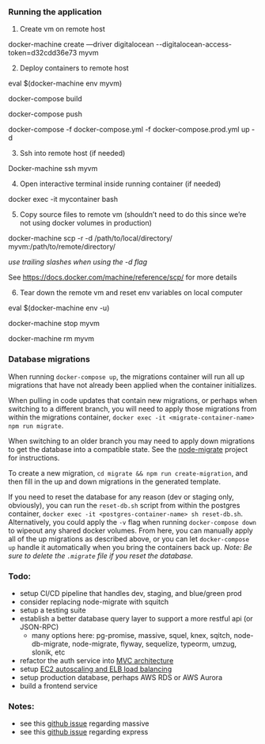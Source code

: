 ### Running the application

1. Create vm on remote host

docker-machine create —driver digitalocean --digitalocean-access-token=d32cdd36e73 myvm

2. Deploy containers to remote host

eval \$(docker-machine env myvm)

docker-compose build

docker-compose push

docker-compose -f docker-compose.yml -f docker-compose.prod.yml up -d

3. Ssh into remote host (if needed)

Docker-machine ssh myvm

4. Open interactive terminal inside running container (if needed)

docker exec -it mycontainer bash

5. Copy source files to remote vm
   (shouldn’t need to do this since we’re not using docker volumes in production)

docker-machine scp -r -d /path/to/local/directory/ myvm:/path/to/remote/directory/

_use trailing slashes when using the -d flag_

See https://docs.docker.com/machine/reference/scp/ for more details

6. Tear down the remote vm and reset env variables on local computer

eval \$(docker-machine env -u)

docker-machine stop myvm

docker-machine rm myvm

### Database migrations

When running `docker-compose up`, the migrations container will run all up migrations that have not already been applied when the container initializes.

When pulling in code updates that contain new migrations, or perhaps when switching to a different branch, you will need to apply those migrations from within the migrations container, `docker exec -it <migrate-container-name> npm run migrate`.

When switching to an older branch you may need to apply down migrations to get the database into a compatible state. See the [node-migrate](https://github.com/tj/node-migrate) project for instructions.

To create a new migration, `cd migrate && npm run create-migration`, and then fill in the up and down migrations in the generated template.

If you need to reset the database for any reason (dev or staging only, obviously), you can run the `reset-db.sh` script from within the postgres container, `docker exec -it <postgres-container-name> sh reset-db.sh`. Alternatively, you could apply the `-v` flag when running `docker-compose down` to wipeout any shared docker volumes. From here, you can manually apply all of the up migrations as described above, or you can let `docker-compose up` handle it automatically when you bring the containers back up. _Note: Be sure to delete the `.migrate` file if you reset the database._

### Todo:

- setup CI/CD pipeline that handles dev, staging, and blue/green prod
- consider replacing node-migrate with squitch
- setup a testing suite
- establish a better database query layer to support a more restful api (or JSON-RPC)
  - many options here: pg-promise, massive, squel, knex, sqitch, node-db-migrate, node-migrate, flyway, sequelize, typeorm, umzug, slonik, etc
- refactor the auth service into [MVC architecture](https://itnext.io/a-new-and-better-mvc-pattern-for-node-express-478a95b09155)
- setup [EC2 autoscaling and ELB load balancing](https://docs.aws.amazon.com/autoscaling/ec2/userguide/autoscaling-load-balancer.html)
- setup production database, perhaps AWS RDS or AWS Aurora
- build a frontend service

### Notes:

- see this [github issue](https://github.com/dmfay/massive-js/issues/663#issuecomment-459915014) regarding massive
- see this [github issue](https://github.com/brianc/node-postgres/issues/1151#issuecomment-461534295) regarding express
